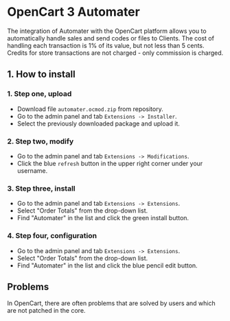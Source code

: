 # OpenCart 3 Automater

 The integration of Automater with the OpenCart platform allows you to automatically handle sales and send codes or files to Clients. The cost of handling each transaction is 1% of its value, but not less than 5 cents. Credits for store transactions are not charged - only commission is charged.

## 1. How to install

### 1. Step one, upload

- Download file `automater.ocmod.zip` from repository.
- Go to the admin panel and tab `Extensions -> Installer`.
- Select the previously downloaded package and upload it.

### 2. Step two, modify

- Go to the admin panel and tab `Extensions -> Modifications`.
- Click the blue `refresh` button in the upper right corner under your username.

### 3. Step three, install

- Go to the admin panel and tab `Extensions -> Extensions`.
- Select "Order Totals" from the drop-down list.
- Find "Automater" in the list and click the green install button.

### 4. Step four, configuration

- Go to the admin panel and tab `Extensions -> Extensions`.
- Select "Order Totals" from the drop-down list.
- Find "Automater" in the list and click the blue pencil edit button.

## Problems
In OpenCart, there are often problems that are solved by users and which are not patched in the core.
